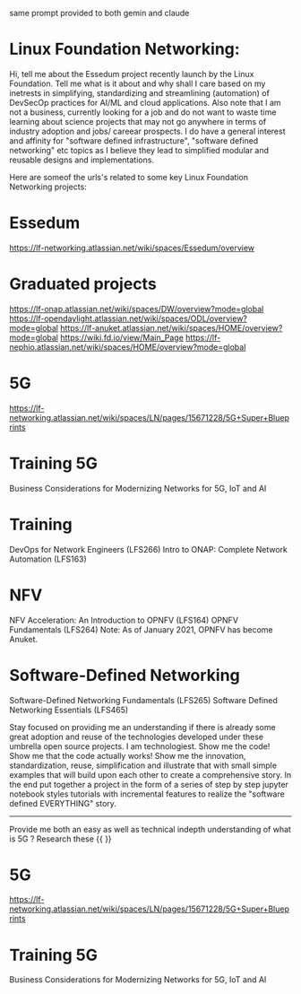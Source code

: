 same prompt provided to both gemin and claude

# Linux Foundation Networking:

Hi, tell me about the Essedum project recently launch by the Linux Foundation. Tell me what is it about and why shall I care based on my inetrests 
in simplifying, standardizing and streamlining (automation) of DevSecOp practices for AI/ML and cloud applications. Also note that I am not a business, currently looking for a job and do not want to waste time learning about science projects that may not go anywhere in terms of industry adoption and jobs/ careear prospects. I do have a general interest and affinity for "software defined infrastructure", "software defined networking" etc topics as I believe they lead to simplified modular and reusable designs and implementations. 

Here are someof the urls's related to some key  Linux Foundation Networking projects:

# Essedum
https://lf-networking.atlassian.net/wiki/spaces/Essedum/overview

# Graduated projects 
https://lf-onap.atlassian.net/wiki/spaces/DW/overview?mode=global
https://lf-opendaylight.atlassian.net/wiki/spaces/ODL/overview?mode=global
https://lf-anuket.atlassian.net/wiki/spaces/HOME/overview?mode=global
https://wiki.fd.io/view/Main_Page
https://lf-nephio.atlassian.net/wiki/spaces/HOME/overview?mode=global


# 5G
https://lf-networking.atlassian.net/wiki/spaces/LN/pages/15671228/5G+Super+Blueprints

# Training 5G 
Business Considerations for Modernizing Networks for 5G, IoT and AI

# Training
DevOps for Network Engineers (LFS266)
Intro to ONAP: Complete Network Automation (LFS163)

# NFV
NFV Acceleration: An Introduction to OPNFV (LFS164)
OPNFV Fundamentals (LFS264)
Note: As of January 2021, OPNFV has become Anuket.

# Software-Defined Networking
Software-Defined Networking Fundamentals (LFS265)
Software Defined Networking Essentials (LFS465)


Stay focused on providing me an understanding if there is already some great adoption and reuse of the technologies developed under these umbrella open source projects. I am technologiest. Show me the code! Show me that the code actually works! Show me  the innovation, standardization, reuse, simplification and illustrate that with small simple examples that will build upon each other to create a comprehensive story. In the end put together a project in the form of a series of step by step jupyter notebook styles tutorials with incremental features to realize the "software defined EVERYTHING" story.  


---
Provide me both an easy as well as technical indepth understanding of what is 5G ? Research these {{  }}
# 5G
https://lf-networking.atlassian.net/wiki/spaces/LN/pages/15671228/5G+Super+Blueprints
# Training 5G 
Business Considerations for Modernizing Networks for 5G, IoT and AI